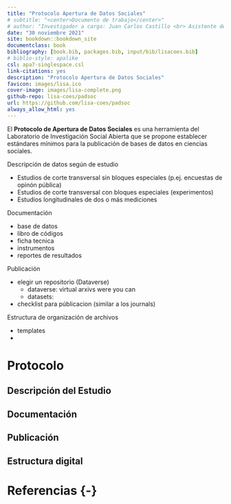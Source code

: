 ```yaml
--- 
title: "Protocolo Apertura de Datos Sociales"
# subtitle: "<center>Documento de trabajo</center>"
# author: "Investigador a cargo: Juan Carlos Castillo <br> Asistente de investigación: Valentina Andrade <br> Pasante: Vanessa Leyton"
date: "30 noviembre 2021"
site: bookdown::bookdown_site
documentclass: book
bibliography: [book.bib, packages.bib, input/bib/lisacoes.bib]
# biblio-style: apalike
csl: apa7-singlespace.csl
link-citations: yes
description: "Protocolo Apertura de Datos Sociales"
favicon: images/lisa.ico
cover-image: images/lisa-complete.png
github-repo: lisa-coes/padsoc
url: https://github.com/lisa-coes/padsoc
always_allow_html: yes
---
```





El **Protocolo de Apertura de Datos Sociales** es una herramienta del Laboratorio de Investigación Social Abierta que se propone establecer estándares mínimos para la publicación de bases de datos en ciencias sociales. 





Descripción de datos según de estudio

* Estudios de corte transversal sin bloques especiales (p.ej. encuestas de opinón pública)
* Estudios de corte transversal con bloques especiales (experimentos)
* Estudios longitudinales de dos o más mediciones

Documentación

* base de datos
* libro de códigos
* ficha tecnica
* instrumentos
* reportes de resultados

Publicación

* elegir un repositorio (Dataverse)
  * dataverse: virtual arxivs were you can
  * datasets:  
* checklist para públicacion (similar a los journals)

Estructura de organización de archivos

* templates 
*  

<!--chapter:end:index.Rmd-->

# Protocolo

## Descripción del Estudio

## Documentación

## Publicación

## Estructura digital



 

<!--chapter:end:01-intro.Rmd-->


# Referencias {-}


<!--chapter:end:99-referencias.Rmd-->


